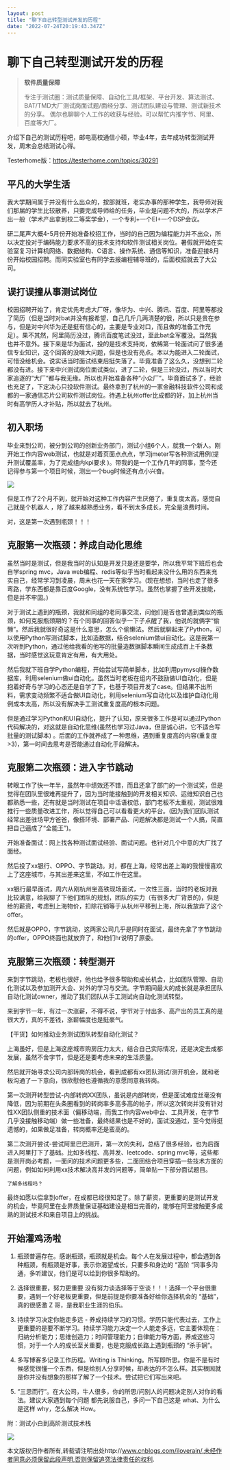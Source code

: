```yaml
---
layout: post
title: "聊下自己转型测试开发的历程"
date: "2022-07-24T20:19:43.347Z"
---
```

聊下自己转型测试开发的历程
=============

> **软件质量保障**
> 
> 专注于测试圈：测试质量保障、自动化工具/框架、平台开发、算法测试、BAT/TMD大厂测试岗面试题/面经分享、测试团队建设与管理、测试新技术的分享。 偶尔也聊聊个人工作的收获与经验。可以帮忙内推字节、阿里、百度等大厂。

介绍下自己的测试历程吧，邮电高校通信小硕，毕业4年，去年成功转型测试开发，周末会总结测试心得。

Testerhome版：https://testerhome.com/topics/30291

平凡的大学生活
-------

我大学期间属于并没有什么出众的，按部就班，老实办事的那种学生，我导师对我们那届的学生比较散养，只要完成导师给的任务，毕业是问题不大的，所以学术产出一般（学术产出拿到校二等奖学金），一个专利+一个EI+一个DSP会议。

研二尾声大概4-5月份开始准备校招工作，当时的自己因为编程能力并不出众，所以决定投对于编码能力要求不高的技术支持和软件测试相关岗位。暑假就开始在实验室复习计算机网络、数据结构、C语言、操作系统、通信等知识，准备迎接8月份开始校园招聘。而同实验室也有同学去报编程辅导班的，后面校招就去了大公司。

误打误撞从事测试岗位
----------

校园招聘开始了，肯定优先考虑大厂呀，像华为、中兴、腾讯、百度、阿里等都投了简历（但是当时对bat并没有报希望，自己几斤几两清楚的很，所以只是贵在参与，但是对中兴华为还是挺有信心的，主要是专业对口，而且做的准备工作充足）。果不其然，阿里简历没过，腾讯百度笔试没过，至此bat全军覆没。当然我也并不意外。接下来是华为面试，投的是技术支持岗，依稀第一轮面试问了很多通信专业知识，这个回答的没啥大问题，但是也没有亮点。本以为能进入二轮面试，可惜没给机会。说实话当时面试结束后挺失落了。毕竟准备了这么久，没想到二轮都没有进。接下来中兴测试岗位面试类似，进了二轮，但是三轮没过，所以当时大家追逐的“大厂”都与我无缘。所以也开始准备各种“小众厂”。毕竟面试多了，经验也充足了，下定决心只投软件测试。最终拿到了杭州的一家金融科技软件公司和成都的一家通信芯片公司软件测试岗位。待遇上杭州offer比成都的好，加上杭州当时有高学历人才补贴，所以就去了杭州。

初入职场
----

毕业来到公司，被分到公司的创新业务部门，测试小组6个人，就我一个新人。刚开始工作内容web测试，也就是对着页面点点点，学习jmeter写各种测试用例(提升测试覆盖率，为了完成组内kpi要求 )。带我的是一个工作几年的同事，至今还记得参与第一个项目时候，测出一个bug时候还有点小兴奋。

![](https://img-blog.csdnimg.cn/img_convert/d4ee34f3d941288849e8b85e69503b97.png)

但是工作了2个月不到，就开始对这种工作内容产生厌倦了，重复度太高，感觉自己就是个机器人 ，除了越来越熟悉业务，看不到太多成长，完全是浪费时间。

对，这是第一次遇到瓶颈！！！

克服第一次瓶颈：养成自动化思维
---------------

虽然当时是测试，但是我当时的认知是开发只是还是要学，所以我平常下班后也会自学spring mvc，Java web编程、redis等似乎当时看起来没什么用的东西来充实自己，经常学习到凌晨，周末也花一天在家学习。(现在想想，当时也走了很多弯路，学东西都是靠百度Google，没有系统性学习。虽然也掌握了些开发技能，但是并不牢固。)

对于测试上遇到的瓶颈，我就和同组的老同事交流，问他们是否也曾遇到类似的瓶颈，如何克服瓶颈期的？有个同事的回答似乎一下子点醒了我，他说的就俩字“偷懒”。然后我就很好奇这是什么意思，怎么个偷懒法。然后就聊起来了Python，可以使用Python写测试脚本，比如造数据，结合selenium做ui自动化。这是我第一次听到Python，通过他给我看的他写的批量造数据脚本瞬间生成成百上千条数据，当时感觉这玩意肯定有用，有大用处。

然后我就下班自学Python编程，开始尝试写简单脚本，比如利用pymysql操作数据库，利用selenium做ui自动化。虽然当时老板在组内不鼓励做UI自动化，但是抱着好奇与学习的心态还是自学了下，也基于项目开发了case。但结果不出所料，需求变动频繁不适合做UI自动化，利用selenium写自动化以及维护自动化用例成本太高，所以没有解决手工测试重复度高的根本问题。

但是通过学习Python和UI自动化，提升了认知，原来很多工作是可以通过Python代码解决的，对这就是自动化思维(虽然也学习过Java，但是诚心讲，它不适合写批量的测试脚本) 。后面的工作就养成了一种思维，遇到重复度高的内容(重复度>3)，第一时间去思考是否能通过自动化手段解决。

克服第二次瓶颈：进入字节跳动
--------------

转眼工作了快一年半，虽然年中绩效还不错，而且还拿了部门的一个测试奖，但是觉得在团队里很难再提升了，因为当时能接触到的开发相关知识、运维知识自己也都熟悉一些，还有就是当时测试在项目中话语权低，部门老板不太重视，测试很难推行一些质量改进工作，所以觉得自己可以看看更大的平台。(因为我们团队测试经常出差驻场甲方爸爸，像搭环境、部署产品、问题解决都是测试一个人搞，简直把自己逼成了“全能王”)。

开始准备面试：网上找各种测试面试经验、面试问题。也针对几个中意的大厂找了面经。

然后投了xx银行、OPPO、字节跳动。对，都在上海，经常出差上海的我慢慢喜欢上了这座城市，与其出差来这里，不如工作在这里。

xx银行最早面试，周六从刚杭州坐高铁现场面试，一次性三面，当时的老板对我比较满意，给我聊了下他们团队的规划，团队的实力（有很多大厂背景的)，但是给的薪资，考虑到上海物价，扣除花销等于从杭州平移到上海，所以我放弃了这个offer。

然后就是OPPO，字节跳动，这两家公司几乎是同时在面试，最终先拿了字节跳动的offer，OPPO终面也就放弃了，和他们hr说明了原委。

克服第三次瓶颈：转型测开
------------

来到字节跳动，老板也很好，他也给予很多帮助和成长机会，比如团队管理、自动化测试以及参加测开大会、对外的学习与交流。字节期间最大的成长就是承担团队自动化测试owner，推动了我们团队从手工测试向自动化测试转型。

来到字节一年，有过一次涨薪，不得不说，字节对于付出多、高产出的员工真的是很大方，真的不差钱，涨薪幅度也是挺豪气。

【干货】如何推动业务测试团队转型自动化测试？

上海虽好，但是上海这座城市购房压力太大，结合自己实际情况，还是决定去成都发展，虽然不舍字节，但是还是要考虑未来的生活质量。

然后就开始寻求公司内部转岗的机会，看到成都有xx团队测试/测开机会，就和老板沟通了一下意向，很欣慰他也遵循我的意愿同意我转岗。

第一次测开转型尝试-内部转岗XX团队，虽说是内部转岗，但是面试难度丝毫没有降低，因为前期在头条圈看到的转岗率多高多高的帖子，所以这次转岗并没有针对性XX团队侧重的技术面（偏移动端，而我工作内容web中台、工具开发，在字节几乎没接触移动端）做一些准备，最终结果也是不好的，面试没通过，至今觉得挺遗憾的，如果做足准备，转岗概率还是蛮高的。

第二次测开尝试-尝试阿里巴巴测开，第一次的失利，总结了很多经验，也为后面进入阿里打下了基础。比如多线程、高并发、leetcode、spring mvc等，这些都是测开岗必考题，一面问的技术问题更多些，二面回结合项目穿插一些技术方面的问题，例如如何利用xx技术解决高并发的问题等，简单贴一下部分面试题目。

    了解多线程吗？

最终如愿以偿拿到offer，在成都已经很知足了。除了薪资，更重要的是测试开发的机会，毕竟阿里在业界质量保证基础建设是相当完善的，能够在阿里接触更多成熟的测试技术和来自项目上的挑战。

开始灌鸡汤啦
------

1.  瓶颈普遍存在。感谢瓶颈，瓶颈就是机会。每个人在发展过程中，都会遇到各种瓶颈，有瓶颈是好事，表示你渴望成长，只要多和身边的 “高阶 “同事多沟通，多听建议，他们是可以给到你很多帮助的。
    
2.  选择很重要，努力更重要 没有努力谈选择等于空谈！！！选择一个平台很重要，遇到一个好老板更重要，但是前提是你要准备好给你选择机会的 “基础”，真的很感激 Z 哥，是我职业生涯的伯乐。
    
3.  持续学习决定你能走多远 - 养成持续学习的习惯。学历只能代表过去，工作上更重要的是要不断学习。持续学习能力决定一个人能走多远，它主要体现在：归纳分析能力；思维创造力；时间管理能力；自律能力等方面，养成这些习惯，对于一个人的成长至关重要，也是克服成长路上遇到瓶颈的 “杀手锏”。
    
4.  多写博客多记录工作历程。Writing is Thinking。所写即所思。你是不是有时候感觉很懂一个东西，但是给别人分享时候，却表达的不怎么样。其实根因就是你并没有想象的那样了解了一个技术。尝试把它们写出来吧。
    
5.  “三思而行”。在大公司，牛人很多，你的所思/问别人的问题决定别人对你的看法。建议大家遇到每个问题 都先说服自己，多问一下自己这是 what、为什么是这样 why，怎么解决 How。
    

附：测试小白到高阶测试技术栈

![](https://img-blog.csdnimg.cn/img_convert/933211f216798519234009a7d8cb25b8.png)

本文版权归作者所有,转载请注明出处http://www.cnblogs.com/iloverain/.未经作者同意必须保留此段声明,否则保留追究法律责任的权利.